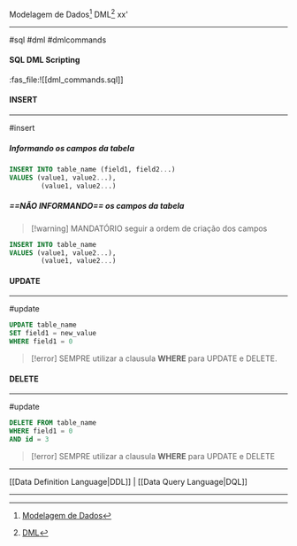 Modelagem de Dados[^1] 
DML[^2]
xx'
***
#sql #dml #dmlcommands

#### SQL DML Scripting
:fas_file:![[dml_commands.sql]]

#### INSERT
---
#insert 

##### Informando os campos da tabela

```sql
INSERT INTO table_name (field1, field2...)
VALUES (value1, value2...),
		(value1, value2...)
```

##### ==NÃO INFORMANDO== os campos da tabela
>[!warning] MANDATÓRIO  seguir a ordem  de criação dos campos

```sql
INSERT INTO table_name
VALUES (value1, value2...),
		(value1, value2...)
```


#### UPDATE
---
#update

```sql
UPDATE table_name
SET field1 = new_value
WHERE field1 = 0
```
>[!error] SEMPRE utilizar a clausula **WHERE** para UPDATE e DELETE.


#### DELETE
---
#update

```sql
DELETE FROM table_name
WHERE field1 = 0
AND id = 3
```
>[!error] SEMPRE utilizar a clausula **WHERE** para UPDATE e DELETE


***
[[Data Definition Language|DDL]] | [[Data Query Language|DQL]]

***
[^1]: [Modelagem de Dados](https://ford.udemy.com/course/preparatorio_mta_database_fundamentals/learn/lecture/12528090#overview)
[^2]: [DML](https://ford.udemy.com/course/preparatorio_mta_database_fundamentals/learn/lecture/19077782#questions)

